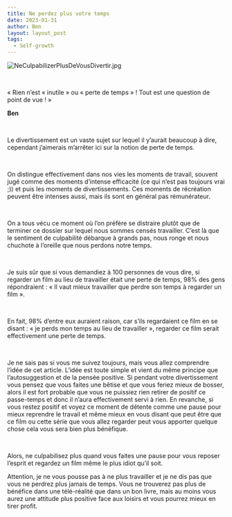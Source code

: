```yaml
---
title: Ne perdez plus votre temps
date: 2023-01-31
author: Ben
layout: layout_post
tags:
  - Self-growth
---
```


<p class="p3"><img src="{{ "assets/img/NeCulpabilizerPlusDeVousDivertir.jpg" | relative_url }}" alt="NeCulpabilizerPlusDeVousDivertir.jpg"></p>
<p class="p4"><br></p>
<div id="blockquote">
<p class="p2">« Rien n’est « inutile » ou « perte de temps » ! Tout est une question de point de vue ! »</p>
<p class="p2"><b>Ben</b></p>
</div>
<p class="p4"><br></p>
<p class="p2">Le divertissement est un vaste sujet sur lequel il y’aurait beaucoup à dire, cependant j’aimerais m’arrêter ici sur la notion de perte de temps.</p>
<p class="p4"><br></p>
<p class="p2">On distingue effectivement dans nos vies les moments de travail, souvent jugé comme des moments d’intense efficacité (ce qui n’est pas toujours vrai ;)) et puis les moments de divertissements. Ces moments de récréation peuvent être intenses aussi, mais ils sont en général pas rémunérateur.</p>
<p class="p4"><br></p>
<p class="p2">On a tous vécu ce moment où l’on préfère se distraire plutôt que de terminer ce dossier sur lequel nous sommes censés travailler. C’est là que le sentiment de culpabilité débarque à grands pas, nous ronge et nous chuchote à l’oreille que nous perdons notre temps.</p>
<p class="p4"><br></p>
<p class="p2">Je suis sûr que si vous demandiez à 100 personnes de vous dire, si regarder un film au lieu de travailler était une perte de temps, 98% des gens répondraient : « Il vaut mieux travailler que perdre son temps à regarder un film ».</p>
<p class="p4"><br></p>
<p class="p2">En fait, 98% d’entre eux auraient raison, car s’ils regardaient ce film en se disant : « je perds mon temps au lieu de travailler », regarder ce film serait effectivement une perte de temps.</p>
<p class="p4"><br></p>
<p class="p2">Je ne sais pas si vous me suivez toujours, mais vous allez comprendre l’idée de cet article. L’idée est toute simple et vient du même principe que l’autosuggestion et de la pensée positive. Si pendant votre divertissement vous pensez que vous faites une bêtise et que vous feriez mieux de bosser, alors il est fort probable que vous ne puissiez rien retirer de positif ce passe-temps et donc il n’aura effectivement servi à rien. En revanche, si vous restez positif et voyez ce moment de détente comme une pause pour mieux reprendre le travail et même mieux en vous disant que peut être que ce film ou cette série que vous allez regarder peut vous apporter quelque chose cela vous sera bien plus bénéfique.</p>
<p class="p4"><br></p>
<p class="p2">Alors, ne culpabilisez plus quand vous faites une pause pour vous reposer l’esprit et regardez un film même le plus idiot qu’il soit.</p>
<p class="p2">Attention, je ne vous pousse pas à ne plus travailler et je ne dis pas que vous ne perdrez plus jamais de temps. Vous ne trouverez pas plus de bénéfice dans une télé-réalité que dans un bon livre, mais au moins vous aurez une attitude plus positive face aux loisirs et vous pourrez mieux en tirer profit.</p>



